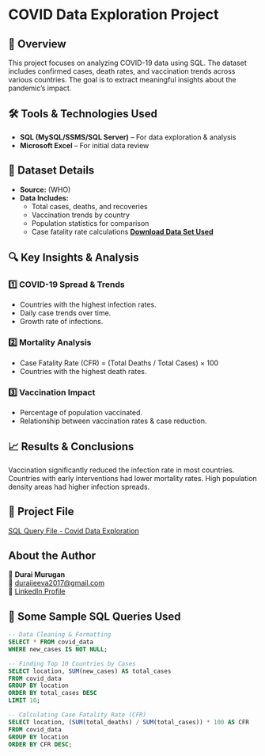 # COVID Data Exploration Project  

## 📌 Overview  
This project focuses on analyzing COVID-19 data using SQL. The dataset includes confirmed cases, death rates, and vaccination trends across various countries. The goal is to extract meaningful insights about the pandemic’s impact.  

## 🛠 Tools & Technologies Used  
- **SQL (MySQL/SSMS/SQL Server)** – For data exploration & analysis  
- **Microsoft Excel** – For initial data review  

## 📂 Dataset Details  
- **Source:** (WHO)  
- **Data Includes:**  
  - Total cases, deaths, and recoveries  
  - Vaccination trends by country  
  - Population statistics for comparison  
  - Case fatality rate calculations
**[Download Data Set Used](https://github.com/Durai-Murugan-DA/Covid-data-exploration/tree/e9c23df7643c3c199e139c8117d1ad1018287b85/Covid%20Data%20Set%20Used)**  

## 🔍 Key Insights & Analysis  
### 1️⃣ **COVID-19 Spread & Trends**  
   - Countries with the highest infection rates.  
   - Daily case trends over time.  
   - Growth rate of infections.  

### 2️⃣ **Mortality Analysis**  
   - Case Fatality Rate (CFR) = (Total Deaths / Total Cases) × 100  
   - Countries with the highest death rates.  

### 3️⃣ **Vaccination Impact**  
   - Percentage of population vaccinated.  
   - Relationship between vaccination rates & case reduction.

## 📈 Results & Conclusions
Vaccination significantly reduced the infection rate in most countries.
Countries with early interventions had lower mortality rates.
High population density areas had higher infection spreads.

## 📂 Project File  

 [SQL Query File - Covid Data Exploration](https://github.com/Durai-Murugan-DA/Covid-data-exploration/blob/e9c23df7643c3c199e139c8117d1ad1018287b85/Covid%20data%20exploration%20project.sql)  

## About the Author  

👤 **Durai Murugan**  
📧 [duraijeeva2017@gmail.com](mailto:duraijeeva2017@gmail.com)  
🔗 [LinkedIn Profile](https://www.linkedin.com/in/durai-murugan-data-analyst)  
## 📜  Some Sample SQL Queries Used  

```sql
-- Data Cleaning & Formatting  
SELECT * FROM covid_data  
WHERE new_cases IS NOT NULL;  

-- Finding Top 10 Countries by Cases  
SELECT location, SUM(new_cases) AS total_cases  
FROM covid_data  
GROUP BY location  
ORDER BY total_cases DESC  
LIMIT 10;  

-- Calculating Case Fatality Rate (CFR)  
SELECT location, (SUM(total_deaths) / SUM(total_cases)) * 100 AS CFR  
FROM covid_data  
GROUP BY location  
ORDER BY CFR DESC;  
